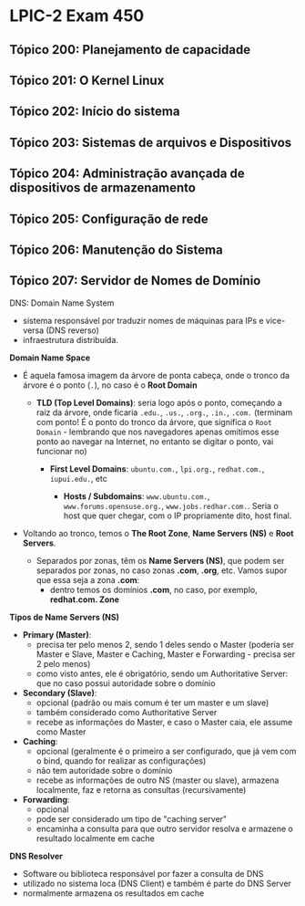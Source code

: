 # LPIC-2 Exam 450

## Tópico 200: Planejamento de capacidade
## Tópico 201: O Kernel Linux
## Tópico 202: Início do sistema
## Tópico 203: Sistemas de arquivos e Dispositivos
## Tópico 204: Administração avançada de dispositivos de armazenamento
## Tópico 205: Configuração de rede
## Tópico 206: Manutenção do Sistema
## Tópico 207: Servidor de Nomes de Domínio

DNS: Domain Name System
- sistema responsável por traduzir nomes de máquinas para IPs e vice-versa (DNS reverso)
- infraestrutura distribuída.

**Domain Name Space**

- É aquela famosa imagem da árvore de ponta cabeça, onde o tronco da árvore é o ponto (`.`), no caso é o **Root Domain**

	- **TLD (Top Level Domains)**: seria logo após o ponto, começando a raiz da árvore, onde ficaria `.edu.`, `.us.`, `.org.`, `.in.`, `.com.` (terminam com ponto! É o ponto do tronco da árvore, que significa o `Root Domain` - lembrando que nos navegadores apenas omitimos esse ponto ao navegar na Internet, no entanto se digitar o ponto, vai funcionar no)

		- **First Level Domains**: `ubuntu.com.`, `lpi.org.`, `redhat.com.`, `iupui.edu.`, etc

			- **Hosts / Subdomains**: `www.ubuntu.com.`, `www.forums.opensuse.org.`, `www.jobs.redhar.com.`. Seria o host que quer chegar, com o IP propriamente dito, host final.

- Voltando ao tronco, temos o **The Root Zone**, **Name Servers (NS)** e **Root Servers**.

	- Separados por zonas, têm os **Name Servers (NS)**, que podem ser separados por zonas, no caso zonas **.com**, **.org**, etc.  Vamos supor que essa seja a zona **.com**:
		- dentro temos os domínios **.com**, no caso, por exemplo, **redhat.com. Zone**

**Tipos de Name Servers (NS)**

- **Primary (Master)**: 
	- precisa ter pelo menos 2, sendo 1 deles sendo o Master (poderia ser Master e Slave, Master e Caching, Master e Forwarding - precisa ser 2 pelo menos)
	- como visto antes, ele é obrigatório, sendo um Authoritative Server: que no caso possui autoridade sobre o domínio
- **Secondary (Slave)**:
	- opcional (padrão ou mais comum é ter um master e um slave)
	- também considerado como Authoritative Server
	- recebe as informações do Master, e caso o Master caia, ele assume como Master
- **Caching**:
	- opcional (geralmente é o primeiro a ser configurado, que já vem com o bind, quando for realizar as configurações)
	- não tem autoridade sobre o domínio
	- recebe as informações de outro NS (master ou slave), armazena localmente, faz e retorna as consultas (recursivamente)
- **Forwarding**:
	- opcional
	- pode ser considerado um tipo de "caching server"
	- encaminha a consulta para que outro servidor resolva e armazene o resultado localmente em cache

**DNS Resolver**

- Software ou biblioteca responsável por fazer a consulta de DNS
- utilizado no sistema loca (DNS Client) e também é parte do DNS Server
- normalmente armazena os resultados em cache
<!--stackedit_data:
eyJoaXN0b3J5IjpbLTE2MjE4NTIxNDQsLTE4NjI1OTEwMjcsMT
E5OTAwNzY2MiwtMTY2NzcyMTE4OCwtOTYzODcwNDUwLC04MjE4
MjQ2MjIsNjQ1NTg1NTU4LDE1NjEwMzI0MDJdfQ==
-->